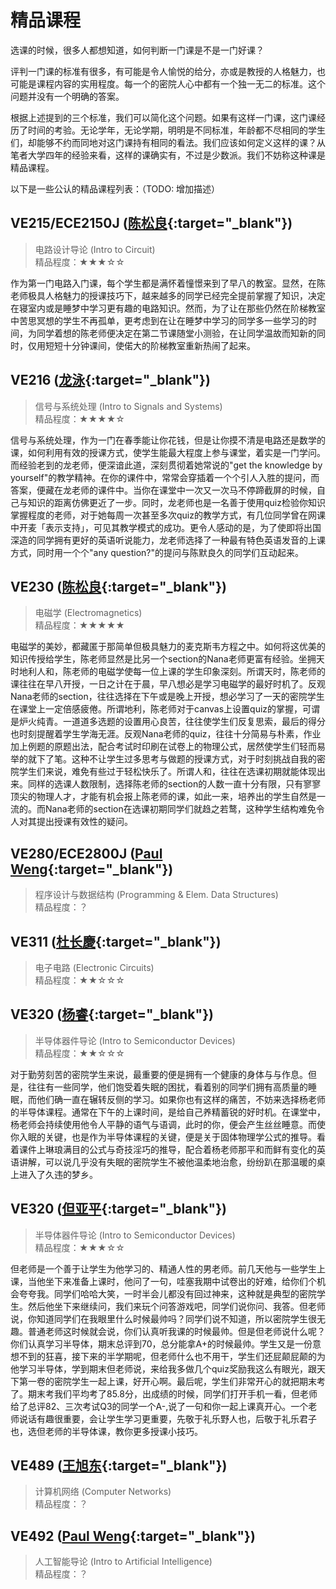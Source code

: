 # 精品课程

选课的时候，很多人都想知道，如何判断一门课是不是一门好课？

评判一门课的标准有很多，有可能是令人愉悦的给分，亦或是教授的人格魅力，也可能是课程内容的实用程度。每一个的密院人心中都有一个独一无二的标准。这个问题并没有一个明确的答案。

根据上述提到的三个标准，我们可以简化这个问题。如果有这样一门课，这门课经历了时间的考验。无论学年，无论学期，明明是不同标准，年龄都不尽相同的学生们，却能够不约而同地对这门课持有相同的看法。我们应该如何定义这样的课？从笔者大学四年的经验来看，这样的课确实有，不过是少数派。我们不妨称这种课是精品课程。

以下是一些公认的精品课程列表：（TODO: 增加描述）

## VE215/ECE2150J ([陈松良](https://www.ji.sjtu.edu.cn/cn/about/faculty-staff/faculty-directory/faculty-detail/83/){:target="_blank"})
> 电路设计导论 (Intro to Circuit)  
> 精品程度：★★★☆☆

作为第一门电路入门课，每个学生都是满怀着憧憬来到了早八的教室。显然，在陈老师极具人格魅力的授课技巧下，越来越多的同学已经完全提前掌握了知识，决定在寝室内或是睡梦中学习更有趣的电路知识。然而，为了让在那些仍然在阶梯教室中苦思冥想的学生不再孤单，更考虑到在让在睡梦中学习的同学多一些学习的时间，为同学着想的陈老师便决定在第二节课随堂小测验，在让同学温故而知新的同时，仅用短短十分钟课间，使偌大的阶梯教室重新热闹了起来。

## VE216 ([龙泳](https://www.ji.sjtu.edu.cn/cn/about/faculty-staff/faculty-directory/faculty-detail/102/){:target="_blank"})
> 信号与系统处理 (Intro to Signals and Systems)  
> 精品程度：★★★★☆

信号与系统处理，作为一门在春季能让你花钱，但是让你摸不清是电路还是数学的课，如何利用有效的授课方式，使学生能最大程度上参与课堂，着实是一门学问。而经验老到的龙老师，便深谙此道，深刻贯彻着她常说的"get the knowledge by yourself"的教学精神。在你的课件中，常常会穿插着一个个引人入胜的提问，而答案，便藏在龙老师的课件中。当你在课堂中一次又一次马不停蹄截屏的时候，自己与知识的距离仿佛更近了一步。同时，龙老师也是一名善于使用quiz检验你知识掌握程度的老师，对于她每周一次甚至多次quiz的教学方式，有几位同学曾在网课中开麦「表示支持」，可见其教学模式的成功。更令人感动的是，为了使即将出国深造的同学拥有更好的英语听说能力，龙老师选择了一种最有特色英语发音的上课方式，同时用一个个"any question?"的提问与陈默良久的同学们互动起来。

## VE230 ([陈松良](https://www.ji.sjtu.edu.cn/cn/about/faculty-staff/faculty-directory/faculty-detail/83/){:target="_blank"})
> 电磁学 (Electromagnetics)  
> 精品程度：★★★★★

电磁学的美妙，都藏匿于那简单但极具魅力的麦克斯韦方程之中。如何将这优美的知识传授给学生，陈老师显然是比另一个section的Nana老师更富有经验。坐拥天时地利人和，陈老师的电磁学使每一位上课的学生印象深刻。所谓天时，陈老师的课往往在早八开授，一日之计在于晨，早八想必是学习电磁学的最好时机了。反观Nana老师的section，往往选择在下午或是晚上开授，想必学习了一天的密院学生在课堂上一定倍感疲倦。所谓地利，陈老师对于canvas上设置quiz的掌握，可谓是炉火纯青。一道道多选题的设置用心良苦，往往使学生们反复思索，最后的得分也时刻提醒着学生学海无涯。反观Nana老师的quiz，往往十分简易与朴素，作业加上例题的原题出法，配合考试时印刷在试卷上的物理公式，居然使学生们轻而易举的就下了笔。这种不让学生过多思考与做题的授课方式，对于时刻挑战自我的密院学生们来说，难免有些过于轻松快乐了。所谓人和，往往在选课初期就能体现出来。同样的选课人数限制，选择陈老师的section的人数一直十分有限，只有寥寥顶尖的物理人才，才能有机会报上陈老师的课，如此一来，培养出的学生自然是一流的。而Nana老师的section在选课初期同学们就趋之若鹜，这种学生结构难免令人对其提出授课有效性的疑问。

## VE280/ECE2800J ([Paul Weng](https://www.ji.sjtu.edu.cn/cn/about/faculty-staff/faculty-directory/faculty-detail/138/){:target="_blank"})
> 程序设计与数据结构 (Programming & Elem. Data Structures)  
> 精品程度：？

## VE311 ([杜长慶](https://www.ji.sjtu.edu.cn/cn/about/faculty-staff/faculty-directory/faculty-detail/126/){:target="_blank"})
> 电子电路 (Electronic Circuits)  
> 精品程度：★★☆☆☆

## VE320 ([杨睿](https://www.ji.sjtu.edu.cn/cn/about/faculty-staff/faculty-directory/faculty-detail/147/){:target="_blank"})
> 半导体器件导论 (Intro to Semiconductor Devices)  
> 精品程度：★★☆☆☆

对于勤劳刻苦的密院学生来说，最重要的便是拥有一个健康的身体与与作息。但是，往往有一些同学，他们饱受着失眠的困扰，看着别的同学们拥有高质量的睡眠，而他们确一直在辗转反侧的学习。如果你也有这样的痛苦，不妨来选择杨老师的半导体课程。通常在下午的上课时间，是给自己养精蓄锐的好时机。在课堂中，杨老师会持续使用他令人平静的语气与语调，此时的你，便会产生丝丝睡意。而使你入眠的关键，也是作为半导体课程的关键，便是关于固体物理学公式的推导。看着课件上琳琅满目的公式与奇技淫巧的推导，配合着杨老师那平和而鲜有变化的英语讲解，可以说几乎没有失眠的密院学生不被他温柔地治愈，纷纷趴在那温暖的桌上进入了久违的梦乡。

## VE320 ([但亚平](https://www.ji.sjtu.edu.cn/cn/about/faculty-staff/faculty-directory/faculty-detail/86/){:target="_blank"})
> 半导体器件导论 (Intro to Semiconductor Devices)  
> 精品程度：★★★☆☆

但老师是一个善于让学生为他学习的、精通人性的男老师。前几天他与一些学生上课，当他坐下来准备上课时，他问了一句，哇塞我期中试卷出的好难，给你们个机会夸夸我。同学们哈哈大笑，一时半会儿都没有回过神来，这种就是典型的密院学生。然后他坐下来继续问，我们来玩个问答游戏吧，同学们说你问、我答。但老师说，你知道同学们在我眼里什么时候最帅吗？同学们说不知道，所以密院学生很无趣。普通老师这时候就会说，你们认真听我课的时候最帅。但是但老师说什么呢？你们认真学习半导体，期末总评到70，总分能拿A+的时候最帅。学生又是一份意想不到的狂喜，接下来的半学期呢，但老师什么也不用干，学生们还屁颠屁颠的为他学习半导体，学到期末但老师说，来给我多做几个quiz奖励我这么有眼光，跟天下第一卷的密院学生一起上课，好开心啊。最后呢，学生们非常开心的就把期末考了。期末考我们平均考了85.8分，出成绩的时候，同学们打开手机一看，但老师给了总评82、三次考试Q3的同学一个A-,说了一句和你一起上课真开心。一个老师说话有趣很重要，会让学生学习更重要，先敬于礼乐野人也，后敬于礼乐君子也，选但老师的半导体课，教你更多授课小技巧。

## VE489 ([王旭东](https://www.ji.sjtu.edu.cn/cn/about/faculty-staff/faculty-directory/faculty-detail/136/){:target="_blank"})
> 计算机网络 (Computer Networks)  
> 精品程度：？

## VE492 ([Paul Weng](https://www.ji.sjtu.edu.cn/cn/about/faculty-staff/faculty-directory/faculty-detail/138/){:target="_blank"})
> 人工智能导论 (Intro to Artificial Intelligence)  
> 精品程度：？
